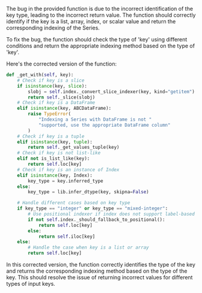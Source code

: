 The bug in the provided function is due to the incorrect identification of the key type, leading to the incorrect return value. The function should correctly identify if the key is a list, array, index, or scalar value and return the corresponding indexing of the Series.

To fix the bug, the function should check the type of 'key' using different conditions and return the appropriate indexing method based on the type of 'key'.

Here's the corrected version of the function:

```python
def _get_with(self, key):
    # Check if key is a slice
    if isinstance(key, slice):
        slobj = self.index._convert_slice_indexer(key, kind="getitem")
        return self._slice(slobj)
    # Check if key is a DataFrame
    elif isinstance(key, ABCDataFrame):
        raise TypeError(
            "Indexing a Series with DataFrame is not "
            "supported, use the appropriate DataFrame column"
        )
    # Check if key is a tuple
    elif isinstance(key, tuple):
        return self._get_values_tuple(key)
    # Check if key is not list-like
    elif not is_list_like(key):
        return self.loc[key]
    # Check if key is an instance of Index
    elif isinstance(key, Index):
        key_type = key.inferred_type
    else:
        key_type = lib.infer_dtype(key, skipna=False)

    # Handle different cases based on key type
    if key_type == "integer" or key_type == "mixed-integer":
        # Use positional indexer if index does not support label-based indexing
        if not self.index._should_fallback_to_positional():
            return self.loc[key]
        else:
            return self.iloc[key]
    else:
        # Handle the case when key is a list or array
        return self.loc[key]
```

In this corrected version, the function correctly identifies the type of the key and returns the corresponding indexing method based on the type of the key. This should resolve the issue of returning incorrect values for different types of input keys.